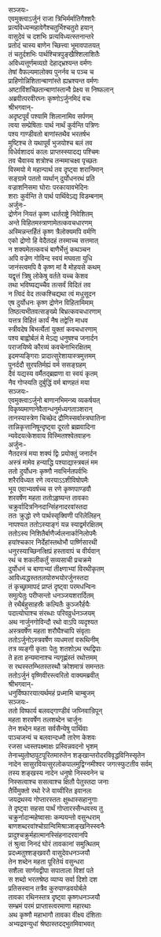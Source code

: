 सञ्जयः-   
एवमुक्त्वाऽर्जुनं राजा त्रिभिर्मर्मातिगैश्शरैः  
प्रत्यविध्यन्महावेगैश्चतुर्भिश्चतुरो हयान्  
वासुदेवं च दशभिः प्रत्यविध्यत्स्तनान्तरे  
प्रतोदं चास्य बाणेन च्छित्त्वा भूमावपातयत्  
तं चतुर्दशभिः पार्थश्चित्रपुङ्खैश्शिलाशितैः  
अविध्यत्तूर्णमव्यग्रो देहाद्भ्रश्यन्त वर्मणः  
तेषां वैफल्यमालोक्य पुनर्नव च पञ्च च  
प्राहिणोन्निशितान्बाणांस्ते ह्यभ्रश्यन्त वर्मणः  
अष्टाविंशच्छितान्बाणांस्तान्वै प्रेक्ष्य स निष्फलान्  
अब्रवीत्परवीरघ्नः कृष्णोऽर्जुनमिदं वचः  
श्रीभगवान्-  
अदृष्टपूर्वं पश्यामि शिलानामिव सर्पणम्  
त्वया सम्प्रेषिताः पार्थ नार्थं कुर्वन्ति पत्रिणः  
पश्य गाण्डीवतो बाणांस्तथैव भरतर्षभ  
मुष्टिश्च ते यथापूर्वं भुजयोश्च बलं तव  
विधेर्वशादयं कालः प्राप्तस्स्यादद्य पश्चिमः  
तव चैवास्य शत्रोश्च तन्ममाचक्ष्व पृच्छतः  
विस्मयो मे महान्पार्थ तव दृष्ट्वा शरानिमान्  
सङ्ग्रामे पततो व्यर्थान् दुर्योधनरथं प्रति  
वज्राशनिसमा घोराः परकायावभेदिनः  
शराः कुर्वन्ति ते पार्थ पार्थिवेऽद्य विडम्बनाम्  
अर्जुनः-  
द्रोणेन नियतं कृष्ण धार्तराष्ट्रे निवेशितम्  
अन्ते विहितमस्त्राणामेतत्कवचधारणम्  
अस्मिन्नन्तर्हितं कृष्ण त्रैलोक्यमपि वर्मणि  
एको द्रोणो हि वेदैतदहं तस्माच्च सत्तमात्  
न शक्यमेतत्कवचं बाणैर्भेत्तुं कथञ्चन  
अपि वज्रेण गोविन्द स्वयं मघवता युधि  
जानंस्त्वमपि वै कृष्ण मां वै मोहयसे कथम्  
यद्वृत्तं त्रिषु लोकेषु वर्तते यच्च केशव  
तथा भविष्यद्यच्चैव तत्सर्वं विदितं तव  
न त्विदं वेद तत्कश्चिद्यथा त्वं मधुसूदन  
एष दुर्योधनः कृष्ण द्रोणेन विहितामिमाम्  
तिष्ठत्यभीतवत्सङ्ख्ये बिभ्रत्कवचधारणाम्  
यत्तत्र विहितं कार्यं नैष तद्वेत्ति माधव  
स्त्रीवदेष बिभर्त्येतां युक्तां कवचधारणाम्  
पश्य बाह्वोर्बलं मे मेऽद्य धनुषश्च जनार्दन  
पराजयिष्ये कौरव्यं कवचेनाभिरक्षितम्  
इदमप्यङ्गिराः प्रादात्सुरेशायास्त्रमुत्तमम्  
पुनर्ददौ सुरपतिर्मह्यं वर्म ससङ्ग्रहम्  
दैवं यद्यस्य वर्मैतद्ब्रह्मणा वा स्वयं कृतम्  
नैव गोप्स्यति दुर्बुद्धिं वर्म बाणहतं मया  
सञ्जयः-   
एवमुक्त्वाऽर्जुनो बाणानभिमन्त्र्य व्यकर्षयत्  
विकृष्यमाणानेवैतान्धनुर्मध्यगताञ्शरान्  
तानस्यास्त्रेण चिच्छेद द्रौणिस्सर्वास्त्रघातिना  
तान्निकृत्तानिषून्दृष्ट्वा दूरतो ब्रह्मवादिना  
न्यवेदयत्केशवाय विस्मितश्श्वेतवाहनः  
अर्जुनः-  
नैतदस्त्रं मया शक्यं द्विः प्रयोक्तुं जनार्दन  
अस्त्रं मामेव हन्याद्धि पश्याद्यास्त्रबलं मम  
ततो दुर्योधनः कृष्णौ नवभिर्नतपर्वभिः  
शरैरविध्यत रणे त्वरयाऽऽशीविषोपमैः  
भूय एवाभ्यवर्षच्च स रणे कृष्णपाण्डवौ  
शरवर्षेण महता ततोऽहृष्यन्त तावकाः  
चक्रुर्वादित्रनिनदान्सिंहनादरवांस्तदा  
ततः क्रुद्धो रणे पार्थस्सृक्विणी परिलेलिहन्  
नापश्यत ततोऽस्याङ्गं यन्न स्याद्वर्मरक्षितम्  
ततोऽस्य निशितैर्बाणैर्ज्वलनार्कानिलोपमैः  
हयांश्चकार निर्देहांस्तथोभौ पार्ष्णिसारथी  
धनुरस्याच्छिनत्क्षिप्रं हस्तावापं च वीर्यवान्  
रथं च शकलीकर्तुं सव्यसाची प्रचक्रमे  
दुर्योधनं च बाणाभ्यां तीक्ष्णाभ्यां विरथीकृतम्  
आविध्यद्धस्ततलयोरुभयोरर्जुनस्तदा  
तं कृच्छ्रामापदं प्राप्तं दृष्ट्वा परमधन्विनः  
समुत्पेतुः परीप्सन्तो धनञ्जयशरार्दितम्  
ते रथैर्बहुसाहस्रैः कल्पितैः कुञ्जरैर्हयैः  
पदात्योघाश्च संरब्धाः परिवव्रुर्धनञ्जयम्  
अथ नार्जुनगोविन्दौ रथो वाऽपि व्यदृश्यत  
अस्त्रवर्षेण महता शरौघैश्चापि संवृताः  
ततोऽर्जुनोऽस्त्रवर्षेण व्यधमत्तां वरूथिनीम्  
तत्र व्यङ्गी कृताः पेतुः शतशोऽथ रथद्विपाः  
ते हता हन्यमानाश्च न्यगृह्णंस्तं रथोत्तमम्  
स रथस्स्तम्भितस्तस्थौ क्रोशमात्रं समन्ततः  
ततोऽर्जुनं वृष्णिवीरस्त्वरितो वाक्यमब्रवीत्  
श्रीभगवान्-  
धनुर्विष्फारयात्यर्थमहं प्रध्मामि चाम्बुजम्  
सञ्जयः-  
ततो विष्फार्य बलवद्गाण्डीवं जघ्निवान्रिपून्  
महता शरवर्षेण तलशब्देन चार्जुनः  
तेन शब्देन महता सर्वसैन्येषु पार्थिवाः  
पाञ्चजन्यं च बलवान्दध्मौ तारेण केशवः  
रजसा ध्वस्तपक्ष्माक्षः प्रस्विन्नवदनो भृशम्  
तेनाच्युतोष्ठपुटपूरितमारुतेन शङ्खान्तरोदरविवृद्धविनिस्सृतेन  
नादेन सासुरवियत्सुरलोकपालमुद्विग्नमीश्वर जगत्स्फुटतीव सर्वम्  
तस्य शङ्खस्य नादेन धनुषो निस्स्वनेन च  
निस्सत्वाश्च ससत्वाश्च क्षितौ पेतुस्तदा जनाः  
तैर्विमुक्तो रथो रेजे वाय्वीरित इवानलः  
जयद्रथस्य गोप्तारस्ततः क्षुब्धास्सहानुगाः  
ते दृष्ट्वा सहसा पार्थं गोप्तारस्सैन्धवस्य तु  
चक्रुर्नादान्महेष्वासाः कम्पयन्तो वसुन्धराम्  
बाणशब्दरवांश्चोग्रान्विमिश्राञ्शङ्खनिस्स्वनैः  
प्रादुश्चक्रुर्महात्मानस्सिंहनादरवानपि  
तं श्रुत्वा निनदं घोरं तावकानां समुत्थितम्  
प्रदध्मतुश्शङ्खवरौ वासुदेवधनञ्जयौ  
तेन शब्देन महता पूरितेयं वसुन्धरा  
सशैला सार्णवद्वीपा सपाताला विशां पते  
स शब्दो भरतश्रेष्ठ व्याप्य सर्वा दिशो दश  
प्रतिसस्वान तत्रैव कुरुपाण्डवयोर्बले  
तावका रथिनस्तत्र दृष्ट्वा कृष्णधनञ्जयौ  
सम्भ्रमं परमं प्राप्तास्त्वरमाणा महारथाः  
अथ कृष्णौ महाभागौ तावका वीक्ष्य दंशिताः  
अभ्यद्रवन्युधां श्रेष्ठास्तदद्भुतमिवाभवत्   
